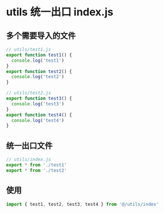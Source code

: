 # utils 统一出口 index.js

## 多个需要导入的文件

```javascript
// utils/test1.js
export function test1() {
  console.log('test1')
}
export function test2() {
  console.log('test2')
}
```



```javascript
// utils/test2.js
export function test3() {
  console.log('test3')
}
export function test4() {
  console.log('test4')
}
```



## 统一出口文件

```javascript
// utils/index.js
export * from './test1'
export * from './test2'
```



## 使用

```javascript
import { test1, test2, test3, test4 } from '@/utils/index'
```

